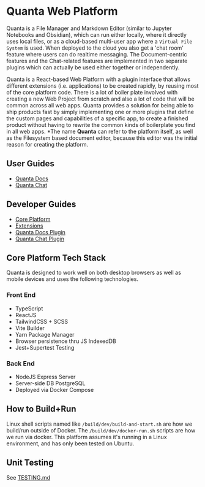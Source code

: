 # Quanta Web Platform
Quanta is a File Manager and Markdown Editor (similar to Jupyter Notebooks and Obsidian), which can run either locally, where it directly uses local files, or as a cloud-based multi-user app where a `Virtual File System` is used. When deployed to the cloud you also get a 'chat room' feature where users can do realtime messaging. The Document-centric features and the Chat-related features are implemented in two separate plugins which can actually be used either together or independently.

Quanta is a React-based Web Platform with a plugin interface that allows different extensions (i.e. applications) to be created rapidly, by reusing most of the core platform code. There is a lot of boiler plate involved with creating a new Web Project from scratch and also a lot of code that will be common across all web apps. Quanta provides a solution for being able to ship products fast by simply implementing one or more plugins that define the custom pages and capabilities of a specific app, to create a finished product without having to rewrite the common kinds of boilerplate you find in all web apps. *The name **Quanta** can refer to the platform itself, as well as the Filesystem based document editor, because this editor was the initial reason for creating the platform.


## User Guides
* [Quanta Docs](./public/docs/extensions/docs/docs_user_guide.md)
* [Quanta Chat](./public/docs/extensions/chat/chat_user_guide.md) 

## Developer Guides
* [Core Platform](./public/docs/platform/platform_developer_guide.md)
* [Extensions](./public/docs/extensions/extensions_developer_guide.md)
* [Quanta Docs Plugin](./public/docs/extensions/docs/docs_developer_guide.md)
* [Quanta Chat Plugin](./public/docs/extensions/chat/chat_developer_guide.md)


## Core Platform Tech Stack
Quanta is designed to work well on both desktop browsers as well as mobile devices and uses the following technologies.

### Front End
* TypeScript
* ReactJS
* TailwindCSS + SCSS
* Vite Builder
* Yarn Package Manager
* Browser persistence thru JS IndexedDB
* Jest+Supertest Testing

### Back End
* NodeJS Express Server 
* Server-side DB PostgreSQL
* Deployed via Docker Compose

## How to Build+Run
Linux shell scripts named like `/build/dev/build-and-start.sh` are how we build/run outside of Docker. The `/build/dev/docker-run.sh` scripts are how we run via docker. This platform assumes it's running in a Linux environment, and has only been tested on Ubuntu.

## Unit Testing 
See [TESTING.md](/TESTING.md)
